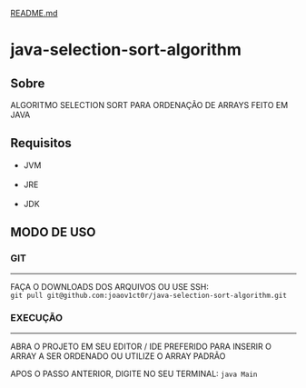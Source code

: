 [README.md](README.md)
# java-selection-sort-algorithm

<h2>Sobre</h2>

<p>ALGORITMO SELECTION SORT PARA ORDENAÇÃO DE ARRAYS FEITO EM JAVA</p>

<h2>Requisitos</h2>

<ul>
  <li>JVM</li>
  <br>
  <li>JRE</li>
  <br>
  <li>JDK</li>
</ul>

<h2>MODO DE USO</h2>

<h3>GIT</h3>
<hr>

<p>FAÇA O DOWNLOADS DOS ARQUIVOS OU USE SSH:<br><code>git pull git@github.com:joaov1ct0r/java-selection-sort-algorithm.git</code></p>

<h3>EXECUÇÃO</h3>
<hr>

<p>ABRA O PROJETO EM SEU EDITOR / IDE PREFERIDO PARA INSERIR O ARRAY A SER ORDENADO OU UTILIZE O ARRAY PADRÃO</p>
<p>APOS O PASSO ANTERIOR, DIGITE NO SEU TERMINAL: <code>java Main</code></p>